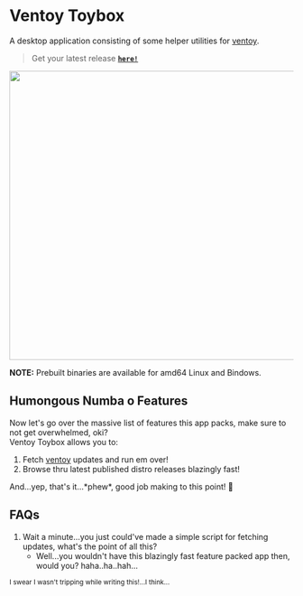 # Ventoy Toybox

A desktop application consisting of some helper utilities for [ventoy][ventoy].

> Get your latest release [**`here!`**][release]

<img src="https://user-images.githubusercontent.com/57829219/198823849-7da17229-2c6c-4d57-a745-0b6ec48db12a.png" width="512">

**NOTE:** Prebuilt binaries are available for amd64 Linux and Bindows.

## Humongous Numba o Features

Now let's go over the massive list of features this app packs, make sure to not get overwhelmed, oki? <br>
Ventoy Toybox allows you to:

1. Fetch [ventoy][ventoy] updates and run em over!
2. Browse thru latest published distro releases blazingly fast!

And...yep, that's it...\*phew\*, good job making to this point! :tada:

## FAQs
1. Wait a minute...you just could've made a simple script for fetching updates, what's the point of all this?
    - Well...you wouldn't have this blazingly fast feature packed app then, would you? haha..ha..hah...


<sub>I swear I wasn't tripping while writing this!...I think...</sub>

[ventoy]: https://github.com/ventoy/Ventoy
[release]: https://github.com/nozwock/ventoy-toybox/releases/latest

<!-- this is an older image -->
<!-- <img src="https://user-images.githubusercontent.com/57829219/195810407-7c3474c4-56c8-42b7-b9d2-b6f06571a6c0.png" width="512"> -->

<!-- ![ferris_32](https://user-images.githubusercontent.com/57829219/199549292-1ea8c0f3-127a-48da-873b-80e80cd989b3.png) -->
<!-- ![ferris_worried_32](https://user-images.githubusercontent.com/57829219/199549897-4e4378f9-7664-4b10-955b-4fe1e0fdea2b.png) -->
<!-- ![ferris_smile_64](https://user-images.githubusercontent.com/57829219/199553233-d04815be-4192-4349-a610-86004e81e5da.png) -->
